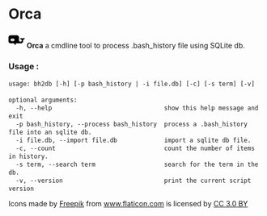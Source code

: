 # Orca
 <img src="orca.png" /> **Orca** a cmdline tool to process .bash_history file using SQLite db. 

### Usage :

```
usage: bh2db [-h] [-p bash_history | -i file.db] [-c] [-s term] [-v]

optional arguments:
  -h, --help                               show this help message and exit
  -p bash_history, --process bash_history  process a .bash_history file into an sqlite db.
  -i file.db, --import file.db             import a sqlite db file.
  -c, --count                              count the number of items in history.
  -s term, --search term                   search for the term in the db.
  -v, --version                            print the current script version
  ```


<div>Icons made by <a href="https://www.flaticon.com/authors/freepik" title="Freepik">Freepik</a> from <a href="https://www.flaticon.com/" title="Flaticon">www.flaticon.com</a> is licensed by <a href="http://creativecommons.org/licenses/by/3.0/" title="Creative Commons BY 3.0" target="_blank">CC 3.0 BY</a></div>